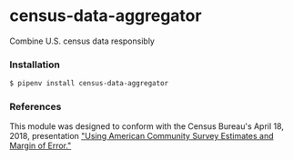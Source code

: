 # census-data-aggregator

Combine U.S. census data responsibly

### Installation

```bash
$ pipenv install census-data-aggregator
```

### References

This module was designed to conform with the Census Bureau's April 18, 2018, presentation ["Using American Community Survey Estimates and Margin of Error."](https://www.documentcloud.org/documents/6162551-20180418-MOE.html)
